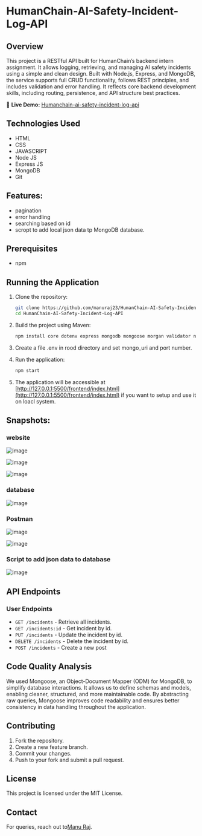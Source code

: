 # HumanChain-AI-Safety-Incident-Log-API

## Overview
This project is a RESTful API built for HumanChain’s backend intern assignment. It allows logging, retrieving, and managing AI safety incidents using a simple and clean design. Built with Node.js, Express, and MongoDB, the service supports full CRUD functionality, follows REST principles, and includes validation and error handling. It reflects core backend development skills, including routing, persistence, and API structure best practices.

🔗 **Live Demo:** [Humanchain-ai-safety-incident-log-api](https://humanchain-ai-safety-incident-log-api.onrender.com/)

## Technologies Used
- HTML
- CSS
- JAVASCRIPT
- Node JS
- Express JS
- MongoDB
- Git

## Features:
- pagination
- error handling
- searching based on id
- scropt to add local json data tp MongoDB database.

## Prerequisites
- npm

## Running the Application
1. Clone the repository:  
   ```bash
   git clone https://github.com/manuraj23/HumanChain-AI-Safety-Incident-Log-API.git
   cd HumanChain-AI-Safety-Incident-Log-API
   ```
2. Build the project using Maven:  
   ```bash
   npm install core dotenv express mongodb mongoose morgan validator nodemon
   ```
3. Create a file .env in rood directory and set mongo_uri and port number.
   
4. Run the application:  
   ```bash
   npm start
   ```

5. The application will be accessible at [http://127.0.0.1:5500/frontend/index.html](http://127.0.0.1:5500/frontend/index.html) if you want to setup and use it on loacl system.  

## Snapshots:

### website

![image](https://github.com/user-attachments/assets/d452dc46-72f8-429d-8428-d8395626361b)

![image](https://github.com/user-attachments/assets/d21b9b2c-245a-497e-bba0-cac7f2123791)

![image](https://github.com/user-attachments/assets/b158aa56-bef5-4935-ac28-c3e7b06b60fb)

### database

![image](https://github.com/user-attachments/assets/2596f7e0-b447-475f-a4b4-6fb4ca119dfd)

### Postman

![image](https://github.com/user-attachments/assets/abea1ec7-9ab7-4b56-a8cd-caf007aadf6d)

![image](https://github.com/user-attachments/assets/a776c01a-1517-4d21-a72b-bcaff0384c25)

### Script to add json data to database

![image](https://github.com/user-attachments/assets/eb73ac6d-1dba-403a-a205-70dcde9c7bd3)



## API Endpoints
### User Endpoints
- `GET /incidents` - Retrieve all incidents.
- `GET /incidents:id` - Get incident by id.
- `PUT /incidents` - Update the incident by id.
- `DELETE /incidents` - Delete the incident by id.
- `POST /incidents` - Create a new post


## Code Quality Analysis
We used Mongoose, an Object-Document Mapper (ODM) for MongoDB, to simplify database interactions. It allows us to define schemas and models, enabling cleaner, structured, and more maintainable code. By abstracting raw queries, Mongoose improves code readability and ensures better consistency in data handling throughout the application.

## Contributing
1. Fork the repository.
2. Create a new feature branch.
3. Commit your changes.
4. Push to your fork and submit a pull request.

## License
This project is licensed under the MIT License.

## Contact
For queries, reach out to[Manu Raj](mailto:manuraj082004@gmail.com).
